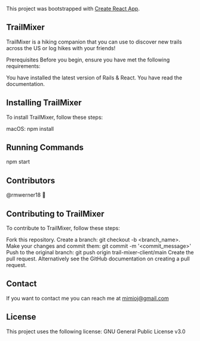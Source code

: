 This project was bootstrapped with [Create React App](https://github.com/facebook/create-react-app).

## TrailMixer

TrailMixer is a hiking companion that you can use to discover new trails across the US or log hikes with your friends!

Prerequisites
Before you begin, ensure you have met the following requirements:

You have installed the latest version of Rails & React.
You have read the documentation.

## Installing TrailMixer
To install TrailMixer, follow these steps:

macOS:
npm install


## Running Commands
npm start

## Contributors
@rmwerner18 🐛

## Contributing to TrailMixer
To contribute to TrailMixer, follow these steps:

Fork this repository.
Create a branch: git checkout -b <branch_name>.
Make your changes and commit them: git commit -m '<commit_message>'
Push to the original branch: git push origin trail-mixer-client/main
Create the pull request.
Alternatively see the GitHub documentation on creating a pull request.



## Contact
If you want to contact me you can reach me at mimioj@gmail.com

## License
This project uses the following license: GNU General Public License v3.0
